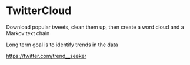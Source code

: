 # TwitterCloud
Download popular tweets, clean them up, then create a word cloud and a Markov text chain

Long term goal is to identify trends in the data

https://twitter.com/trend__seeker

